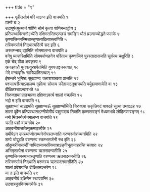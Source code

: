 +++
title = "९"

+++
गृहीतसोमं परि माऽग्न इति वाचयति १  
उत्तरे च २  
उदायुषेत्युत्थानं शीर्ष्णि सोमं कृत्वा पाणिमन्तर्द्धाय ३  
प्रतिपन्थामित्यनोऽभ्येति दक्षिणतस्तिष्ठञ्छन्नं समङ्गि धौतं प्रउगाच्चोद्धते फलके ४  
कृष्णाजिनमस्मिन्नास्तृणात्यदित्यास्त्वगिति ५  
 तस्मिन्त्सोमं निदधात्यदित्यै सद इति ६  
अस्तम्भ्नाद् द्यामिति सोममालभ्य वाचयति ७  
वनेषु व्यन्तरिक्षमिति सोमपर्याणहनेन परितत्य कृष्णाजिनं पुरस्तादासजति सूर्यस्य चक्षुरिति ८  
एकं चेद् ग्रीवा अवकृत्य ९  
 अनड्वाहौ युनक्त्युस्रावेतमिति युगपत्तद्वचनत्वात् १०  
भेदे मन्त्रावृत्तिः सान्निपातितत्वात् ११  
ईषान्तरे भूमिष्ठः सुब्रह्मण्यः पलाशशाखया प्राजति १२  
पश्चात्परीत्याऽपालम्बं गृहीत्वा सोमाय क्रीतायाऽनुवाचयति पर्युह्यमाणायेति वा १३  
दीक्षितश्चाऽन्वारभते १४  
त्रिरुक्तायां प्राङ्यात्वा दक्षिणाऽवर्त्य शालां गच्छन्ति १५  
भद्रो म इति वाचयति १६  
सुब्रह्मण्यां चाऽह्वयति सुब्रह्मण्यॐ सुब्रह्मण्योमिति त्रिरुक्त्वा सकृन्निगदं यावदहे सुत्या तथाऽऽह १७  
शालां पूर्वेण प्रतिप्रस्थाताऽग्नीषोमीयं पशुमादाय तिष्ठति कृष्णसारङ्गं मेध्यमभावे लोहितसारङ्गम् १८  
नमो मित्रस्येत्येनमालभ्य वाचयति १९  
चरति पशौ वाचनमेव २०  
आहवनीयाच्छोल्मुकमाहृत्यैके २१  
समीपेऽन उपस्थाप्योत्तम्भनेनोपस्तभ्नाति वरुणस्योत्तम्भनमिति २२  
शम्ये चोद्वृहति वरुणस्य स्कम्भसर्जनी स्थ इति २३  
औदुम्बरीमासन्दीं नाभिदघ्नामरत्निमात्राऽङ्गीभूतामाहरन्ति चत्वारः २४  
अभिमृशत्येनां वरुणस्य ऋतसदन्यसीति २५  
कृष्णाजिनमस्यामास्तृणाति वरुणस्य ऋतसदनमसीति २६  
तस्मिन्त्सोमं निदधाति वरुणस्य ऋतसदनमासीदेति २७  
शालां प्रवेशयन्ति दीक्षितसञ्चरेण २८  
या त इति वाचयति २९  
आहवनीयं दक्षिणेन स्थापयन्ति ३०  
उदपात्रमुपनिनयन्त्येके ३१  
  

